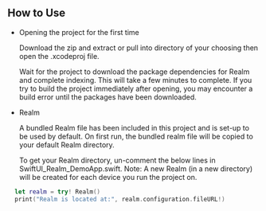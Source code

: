 ##  How to Use
- Opening the project for the first time

  Download the zip and extract or pull into directory of your choosing then open the .xcodeproj file.

  Wait for the project to download the package dependencies for Realm and complete indexing. This will take a few minutes to complete.
  If you try to build the project immediately after opening, you may encounter a build error until the packages have been downloaded.

- Realm

  A bundled Realm file has been included in this project and is set-up to be used by default.
  On first run, the bundled realm file will be copied to your default Realm directory.

  To get your Realm directory, un-comment the below lines in SwiftUI_Realm_DemoApp.swift.
  Note: A new Realm (in a new directory) will be created for each device you run the project on.
  
```swift
  let realm = try! Realm()
  print("Realm is located at:", realm.configuration.fileURL!)
```
